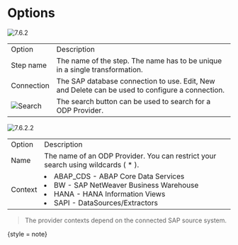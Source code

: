 # Options

<img src="Image-7.6.2.png" alt="7.6.2"/>

<table>
    <tr>
    <td>Option</td>
    <td>Description</td>
    </tr>
    <tr>
    <td>Step name</td>
    <td>The name of the step. The name has to be unique in a single transformation.</td>
    </tr>
    <tr>
    <td>Connection</td>
    <td>The SAP database connection to use. Edit, New and Delete can be used to configure a connection.</td>
    </tr>
    <tr>
    <td><img src="Image-Search.png" alt="Search"/></td>
    <td>The search button can be used to search for a ODP Provider.</td>
    </tr>
</table>

<img src="Image-7.6.2.2.png" alt="7.6.2.2"/>

<table>
    <tr>
    <td>Option</td>
    <td>Description</td>
    </tr>
    <tr>
    <td>Name</td>
    <td>The name of an ODP Provider. You can restrict your search using wildcards ( * ).</td>
    </tr>
    <tr>
    <td>Context</td>
    <td><list>
    <li> 
       <control> ABAP_CDS </control> - ABAP Core Data Services
    </li>
    <li>
        <control> BW </control> - SAP NetWeaver Business Warehouse
    </li>
    <li>
       <control> HANA </control> - HANA Information Views
    </li>
    <li>
       <control> SAPI </control> - DataSources/Extractors
    </li>
    </list></td>
    </tr>
</table>

>The provider contexts depend on the connected SAP source system.
> 
{style = note}